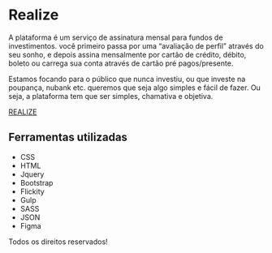 # Realize

A plataforma é um serviço de assinatura mensal para fundos de investimentos. você primeiro passa por uma “avaliação de perfil” através do seu sonho, e depois assina mensalmente por cartão de crédito, débito, boleto ou carrega sua conta através de cartão pré pagos/presente.

Estamos focando para o público que nunca investiu, ou que investe na poupança, nubank etc. queremos que seja algo simples e fácil de fazer. Ou seja, a plataforma tem que ser simples, chamativa e objetiva.


[REALIZE](https://allan96.github.io/hackathon-anbima/)

## Ferramentas utilizadas
- CSS
- HTML
- Jquery
- Bootstrap
- Flickity
- Gulp
- SASS
- JSON
 - Figma


Todos os direitos reservados!
